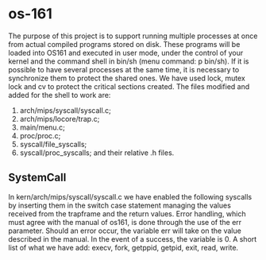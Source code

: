 # os-161
The purpose of this project is to support running multiple processes at once from actual compiled programs stored on disk. These programs will be loaded into OS161 and executed in user mode, under the control of your kernel and the command shell in bin/sh (menu command: p bin/sh).
If it is possible to have several processes at the same time, it is necessary to synchronize them to protect the shared ones. We have used lock, mutex lock and cv to protect the critical sections created.
The files modified and added for the shell to work are:
1. arch/mips/syscall/syscall.c;
2.  arch/mips/locore/trap.c;
3.  main/menu.c;
4.  proc/proc.c;
5.  syscall/file_syscalls;
6.  syscall/proc_syscalls;
and their relative .h files.
## SystemCall
In kern/arch/mips/syscall/syscall.c we have enabled the following syscalls by inserting them in the switch case statement managing the values received from the trapframe and the return values.
Error handling, which must agree with the manual of os161, is done through the use of the err parameter. Should an error occur, the variable err will take on the value described in the manual. In the event of a success, the variable is 0.
A short list of what we have add: execv, fork, getppid, getpid, exit, read, write.